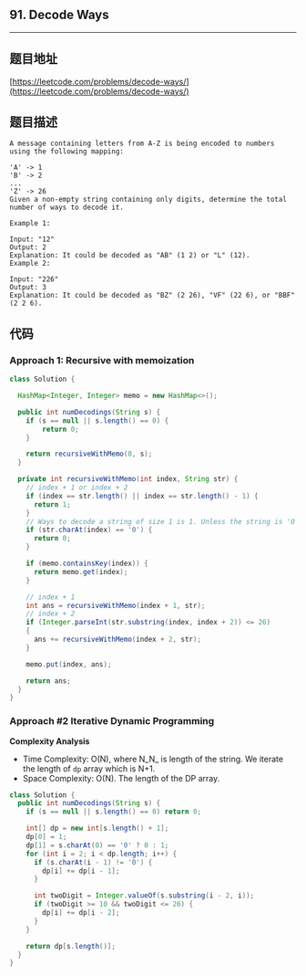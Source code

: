 ## 91. Decode Ways

----
## 题目地址

[https://leetcode.com/problems/decode-ways/](https://leetcode.com/problems/decode-ways/)

## 题目描述

```text
A message containing letters from A-Z is being encoded to numbers using the following mapping:

'A' -> 1
'B' -> 2
...
'Z' -> 26
Given a non-empty string containing only digits, determine the total number of ways to decode it.

Example 1:

Input: "12"
Output: 2
Explanation: It could be decoded as "AB" (1 2) or "L" (12).
Example 2:

Input: "226"
Output: 3
Explanation: It could be decoded as "BZ" (2 26), "VF" (22 6), or "BBF" (2 2 6).
```

## 代码

### Approach 1: Recursive with memoization 

```java
class Solution {

  HashMap<Integer, Integer> memo = new HashMap<>();

  public int numDecodings(String s) {
    if (s == null || s.length() == 0) {
      	return 0;
    }

    return recursiveWithMemo(0, s);
  }

  private int recursiveWithMemo(int index, String str) {
    // index + 1 or index + 2
    if (index == str.length() || index == str.length() - 1) {
      return 1;
    }
    // Ways to decode a string of size 1 is 1. Unless the string is '0'.
    if (str.charAt(index) == '0') {
      return 0;
    }

    if (memo.containsKey(index)) {
      return memo.get(index);
    }

    // index + 1
    int ans = recursiveWithMemo(index + 1, str);
    // index + 2
    if (Integer.parseInt(str.substring(index, index + 2)) <= 26)
    {
      ans += recursiveWithMemo(index + 2, str);
    } 

    memo.put(index, ans);

    return ans;
  }
}
```

### Approach \#2 Iterative Dynamic Programming

**Complexity Analysis**

* Time Complexity: O\(N\), where N_N_ is length of the string. We iterate the length of `dp` array which is N+1.
* Space Complexity: O\(N\). The length of the DP array.

```java
class Solution {
  public int numDecodings(String s) {
    if (s == null || s.length() == 0) return 0;

    int[] dp = new int[s.length() + 1];
    dp[0] = 1;
    dp[1] = s.charAt(0) == '0' ? 0 : 1;
    for (int i = 2; i < dp.length; i++) {
      if (s.charAt(i - 1) != '0') {
        dp[i] += dp[i - 1];
      }

      int twoDigit = Integer.valueOf(s.substring(i - 2, i));
      if (twoDigit >= 10 && twoDigit <= 26) {
        dp[i] += dp[i - 2];
      }
    }

    return dp[s.length()];
  }
}
```

